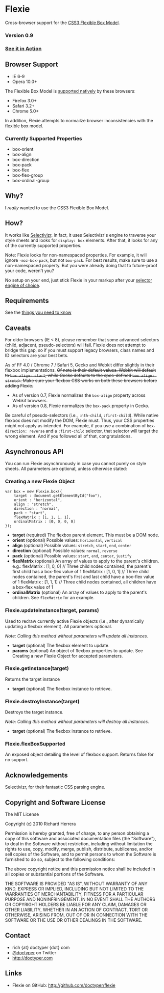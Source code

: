 # Flexie
Cross-browser support for the [CSS3 Flexible Box Model](http://www.w3.org/TR/css3-flexbox/).

### Version 0.9

### [See it in Action](http://doctyper.github.com/flexie/playground/)

## Browser Support
* IE 6-9
* Opera 10.0+

The Flexible Box Model is [supported natively](http://www.caniuse.com/#feat=flexbox) by these browsers:

* Firefox 3.0+
* Safari 3.2+
* Chrome 5.0+

In addition, Flexie attempts to normailze browser inconsistencies with the flexible box model.

### Currently Supported Properties
* box-orient
* box-align
* box-direction
* box-pack
* box-flex
* box-flex-group
* box-ordinal-group

## Why?
I *really* wanted to use the CSS3 Flexible Box Model.

## How?
It works like [Selectivizr](http://selectivizr.com). In fact, it uses Selectivizr's engine to traverse your style sheets and looks for `display: box` elements. After that, it looks for any of the currently supported properties.

Note: Flexie looks for non-namespaced properties. For example, it will ignore `-moz-box-pack`, but not `box-pack`. For best results, make sure to use a non-namespaced property. But you were already doing that to future-proof your code, weren't you?

No setup on your end, just stick Flexie in your markup after your [selector engine of choice](http://selectivizr.com/#things).

## Requirements
See the [things you need to know](http://selectivizr.com/#things)

## Caveats
For older browsers (IE < 8), please remember that some advanced selectors (child, adjacent, pseudo-selectors) will fail. Flexie does not attempt to bridge this gap, so if you must support legacy browsers, class names and ID selectors are your best bets.

As of FF 4.0 / Chrome 7 / Safari 5, Gecko and Webkit differ slightly in their flexbox implementations. <strike>Of note is their default values. Webkit will default to `box-align: start`, while Gecko defaults to the spec-defined `box-align: stretch`. Make sure your flexbox CSS works on both these browsers before adding Flexie.</strike>

* As of version 0.7, Flexie normalizes the `box-align` property across Webkit browsers.
* As of version 0.8, Flexie normalizes the `box-pack` property in Gecko.

Be careful of pseudo-selectors (i.e., `:nth-child`, `:first-child`). While native flexbox does not modify the DOM, Flexie must. Thus, your CSS properties might not apply as intended. For example, if you use a combination of `box-direction: reverse` and a `:first-child` selector, that selector will target the wrong element. And if you followed all of that, congratulations.

## Asynchronous API
You can run Flexie asynchronously in case you cannot purely on style sheets. All parameters are optional, unless otherwise stated:

### Creating a new Flexie Object
	var box = new Flexie.box({
		target : document.getElementById("foo"),
		orient : "horizontal",
		align : "stretch",
		direction : "normal",
		pack : "start",
		flexMatrix : [1, 1, 1, 1],
		ordinalMatrix : [0, 0, 0, 0]
	});

*	**target**
	(required) The flexbox parent element. This must be a DOM node.
*	**orient**
	(optional) Possible values: `horizontal`, `vertical`
*	**align**
	(optional) Possible values: `stretch`, `start`, `end`, `center`
*	**direction**
	(optional) Possible values: `normal`, `reverse`
*	**pack**
	(optional) Possible values: `start`, `end`, `center`, `justify`
*	**flexMatrix**
	(optional) An array of values to apply to the parent's children. e.g.:
		flexMatrix : [1, 0, 0] // Three child nodes contained, the parent's first child has a box-flex value of 1
		flexMatrix : [1, 0, 1] // Three child nodes contained, the parent's first and last child have a box-flex value of 1
		flexMatrix : [1, 1, 1] // Three child nodes contained, all children have a box-flex value of 1
*	**ordinalMatrix**
	(optional) An array of values to apply to the parent's children. See `flexMatrix` for an example.

### Flexie.updateInstance(target, params)
Used to redraw currently active Flexie objects (i.e., after dynamically updating a flexbox element). All parameters optional.

_Note: Calling this method without parameters will update all instances._

*	**target**
	(optional) The flexbox element to update.
*	**params**
	(optional) An object of flexbox properties to update. See Creating a new Flexie Object for accepted parameters.

### Flexie.getInstance(target)
Returns the target instance

*	**target**
	(optional) The flexbox instance to retrieve.
	
### Flexie.destroyInstance(target)
Destroys the target instance.

_Note: Calling this method without parameters will destroy all instances._

*	**target**
	(optional) The flexbox instance to retrieve.
	
### Flexie.flexBoxSupported
An exposed object detailing the level of flexbox support. Returns false for no support.

## Acknowledgements
Selectivizr, for their fantastic CSS parsing engine.

## Copyright and Software License
The MIT License

Copyright (c) 2010 Richard Herrera

Permission is hereby granted, free of charge, to any person obtaining a copy
of this software and associated documentation files (the "Software"), to deal
in the Software without restriction, including without limitation the rights
to use, copy, modify, merge, publish, distribute, sublicense, and/or sell
copies of the Software, and to permit persons to whom the Software is
furnished to do so, subject to the following conditions:

The above copyright notice and this permission notice shall be included in
all copies or substantial portions of the Software.

THE SOFTWARE IS PROVIDED "AS IS", WITHOUT WARRANTY OF ANY KIND, EXPRESS OR
IMPLIED, INCLUDING BUT NOT LIMITED TO THE WARRANTIES OF MERCHANTABILITY,
FITNESS FOR A PARTICULAR PURPOSE AND NONINFRINGEMENT. IN NO EVENT SHALL THE
AUTHORS OR COPYRIGHT HOLDERS BE LIABLE FOR ANY CLAIM, DAMAGES OR OTHER
LIABILITY, WHETHER IN AN ACTION OF CONTRACT, TORT OR OTHERWISE, ARISING FROM,
OUT OF OR IN CONNECTION WITH THE SOFTWARE OR THE USE OR OTHER DEALINGS IN
THE SOFTWARE.

## Contact
* rich {at} doctyper {dot} com
* [@doctyper](http://twitter.com/doctyper) on Twitter
* <http://doctyper.com>

## Links
* Flexie on GitHub: <http://github.com/doctyper/flexie>
